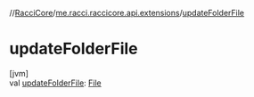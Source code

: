 //[RacciCore](../../index.md)/[me.racci.raccicore.api.extensions](index.md)/[updateFolderFile](update-folder-file.md)

# updateFolderFile

[jvm]\
val [updateFolderFile](update-folder-file.md): [File](https://docs.oracle.com/javase/8/docs/api/java/io/File.html)
